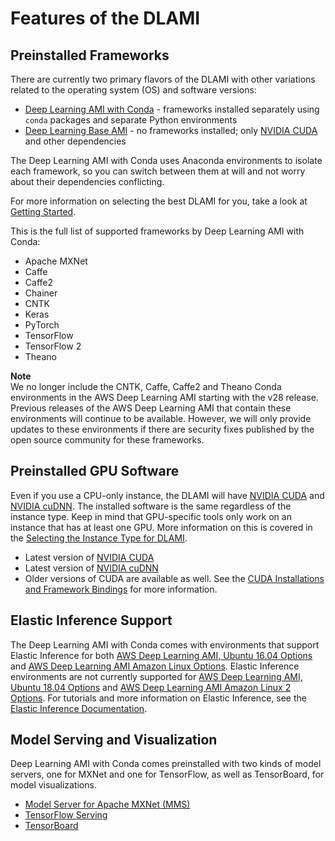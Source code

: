 # Features of the DLAMI<a name="features"></a>

## Preinstalled Frameworks<a name="features-frameworks"></a>

There are currently two primary flavors of the DLAMI with other variations related to the operating system \(OS\) and software versions: 
+ [Deep Learning AMI with Conda](overview-conda.md) \- frameworks installed separately using `conda` packages and separate Python environments
+ [Deep Learning Base AMI](overview-base.md) \- no frameworks installed; only [NVIDIA CUDA](https://developer.nvidia.com/cuda-zone) and other dependencies

The Deep Learning AMI with Conda uses Anaconda environments to isolate each framework, so you can switch between them at will and not worry about their dependencies conflicting\.

For more information on selecting the best DLAMI for you, take a look at [Getting Started](gs.md)\.

This is the full list of supported frameworks by Deep Learning AMI with Conda:
+ Apache MXNet
+ Caffe
+ Caffe2
+ Chainer
+ CNTK
+ Keras
+ PyTorch
+ TensorFlow
+ TensorFlow 2
+ Theano

**Note**  
We no longer include the CNTK, Caffe, Caffe2 and Theano Conda environments in the AWS Deep Learning AMI starting with the v28 release\. Previous releases of the AWS Deep Learning AMI that contain these environments will continue to be available\. However, we will only provide updates to these environments if there are security fixes published by the open source community for these frameworks\.

## Preinstalled GPU Software<a name="features-gpu"></a>

Even if you use a CPU\-only instance, the DLAMI will have [NVIDIA CUDA](https://developer.nvidia.com/cuda-zone) and [NVIDIA cuDNN](https://developer.nvidia.com/cudnn)\. The installed software is the same regardless of the instance type\. Keep in mind that GPU\-specific tools only work on an instance that has at least one GPU\. More information on this is covered in the [Selecting the Instance Type for DLAMI](instance-select.md)\.
+ Latest version of [NVIDIA CUDA](https://developer.nvidia.com/cuda-zone)
+ Latest version of [NVIDIA cuDNN](https://developer.nvidia.com/cudnn)
+ Older versions of CUDA are available as well\. See the [CUDA Installations and Framework Bindings](overview-cuda.md) for more information\.

## Elastic Inference Support<a name="features-ei"></a>

The Deep Learning AMI with Conda comes with environments that support Elastic Inference for both [AWS Deep Learning AMI, Ubuntu 16\.04 Options](ubuntu.md) and [AWS Deep Learning AMI Amazon Linux Options](al.md)\. Elastic Inference environments are not currently supported for [AWS Deep Learning AMI, Ubuntu 18\.04 Options](ubuntu18-04.md) and [AWS Deep Learning AMI Amazon Linux 2 Options](al2.md)\. For tutorials and more information on Elastic Inference, see the [Elastic Inference Documentation](https://docs.aws.amazon.com/elastic-inference/latest/developerguide/what-is-ei.html)\.

## Model Serving and Visualization<a name="features-gpu"></a>

Deep Learning AMI with Conda comes preinstalled with two kinds of model servers, one for MXNet and one for TensorFlow, as well as TensorBoard, for model visualizations\.
+ [Model Server for Apache MXNet \(MMS\)](tutorial-mms.md)
+ [TensorFlow Serving](tutorial-tfserving.md)
+ [TensorBoard](tutorial-tensorboard.md)